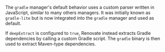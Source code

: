 The `gradle` manager's default behavior uses a custom parser written in JavaScript, similar to many others managers.
It was initially known as `gradle-lite` but is now integrated into the `gradle` manager and used as default.

If `deepExtract` is configured to `true`, Renovate instead extracts Gradle dependencies by calling a custom Gradle script.
The `gradle` binary is then used to extract Maven-type dependencies.

